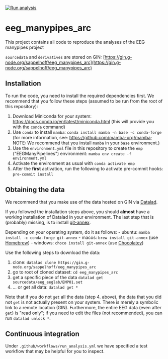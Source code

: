[![Run analysis](https://github.com/NomisCiri/eeg_manypipes_arc/actions/workflows/run_analysis.yml/badge.svg)](https://github.com/NomisCiri/eeg_manypipes_arc/actions/workflows/run_analysis.yml)

# eeg_manypipes_arc

This project contains all code to reproduce the analyses of the EEG manypipes project

`sourcedata` and `derivatives` are stored on GIN:
[https://gin.g-node.org/sappelhoff/eeg_manypipes_arc](https://gin.g-node.org/sappelhoff/eeg_manypipes_arc)

## Installation

To run the code, you need to install the required dependencies first.
We recommend that you follow these steps
(assumed to be run from the root of this repository):

1. Download Miniconda for your system: https://docs.conda.io/en/latest/miniconda.html
   (this will provide you with the `conda` command)
1. Use `conda` to install `mamba`: `conda install mamba -n base -c conda-forge`
   (for more information, see: https://github.com/mamba-org/mamba;
   NOTE: We recommend that you install `mamba` in your `base` environment.)
1. Use the `environment.yml` file in this repository to create the `emp` ("EEGManyPipelines") environment:
   `mamba env create -f environment.yml`
1. Activate the environment as usual with `conda activate emp`
1. After the **first** activation, run the following to activate pre-commit hooks: `pre-commit install`

## Obtaining the data

We recommend that you make use of the data hosted on GIN via
[Datalad](https://handbook.datalad.org/en/latest/index.html).

If you followed the installation steps above, you should **almost** have a working installation of
Datalad in your environment.
The last step that is (probably) missing, is to install
[git-annex](https://git-annex.branchable.com/).

Depending on your operating system, do it as follows:
    - ubuntu: `mamba install -c conda-forge git-annex`
    - macos: `brew install git-annex` (use [Homebrew](https://brew.sh/))
    - windows: `choco install git-annex` (use [Chocolatey](https://chocolatey.org/))

Use the following steps to download the data:

1. clone: `datalad clone https://gin.g-node.org/sappelhoff/eeg_manypipes_arc`
1. go to root of cloned dataset: `cd eeg_manypipes_arc`
1. get a specific piece of the data `datalad get sourcedata/eeg_eeglab/EMP01.set`
1. ... or get all data: `datalad get *`

Note that if you do not `get` all the data (step 4. above), the data that you did not `get`
is not actually present on your system.
There is merely a symbolic link to a remote location (GIN).
Furthermore, the entire EEG data (even after `get`) is "read only";
if you need to edit the files (not recommended), you can run `datalad unlock *`.

## Continuous integration

Under `.github/workflows/run_analysis.yml` we have specified a test workflow that may be
helpful for you to inspect.
